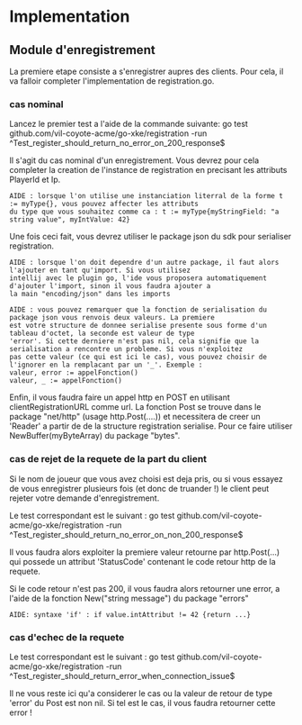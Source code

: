 # Implementation

## Module d'enregistrement

La premiere etape consiste a s'enregistrer aupres des clients. Pour cela, il va falloir completer l'implementation de 
registration.go.

### cas nominal

Lancez le premier test a l'aide de la commande suivante:
go test github.com/vil-coyote-acme/go-xke/registration -run ^Test_register_should_return_no_error_on_200_response$

Il s'agit du cas nominal d'un enregistrement. Vous devrez pour cela completer la creation de l'instance de registration
en precisant les attributs PlayerId et Ip.

    AIDE : lorsque l'on utilise une instanciation literral de la forme t := myType{}, vous pouvez affecter les attributs
    du type que vous souhaitez comme ca : t := myType{myStringField: "a string value", myIntValue: 42}

Une fois ceci fait, vous devrez utiliser le package json du sdk pour serialiser registration.
    
    AIDE : lorsque l'on doit dependre d'un autre package, il faut alors l'ajouter en tant qu'import. Si vous utilisez 
    intellij avec le plugin go, l'ide vous proposera automatiquement d'ajouter l'import, sinon il vous faudra ajouter a 
    la main "encoding/json" dans les imports
    
    AIDE : vous pouvez remarquer que la fonction de serialisation du package json vous renvois deux valeurs. La premiere
    est votre structure de donnee serialise presente sous forme d'un tableau d'octet, la seconde est valeur de type
    'error'. Si cette derniere n'est pas nil, cela signifie que la serialisation a rencontre un probleme. Si vous n'exploitez
    pas cette valeur (ce qui est ici le cas), vous pouvez choisir de l'ignorer en la remplacant par un '_'. Exemple :
    valeur, error := appelFonction()
    valeur, _ := appelFonction()
    
Enfin, il vous faudra faire un appel http en POST en utilisant clientRegistrationURL comme url. La fonction Post se trouve
dans le package "net/http" (usage http.Post(....)) et necessitera de creer un 'Reader' a partir de de la structure 
registration serialise. Pour ce faire utiliser NewBuffer(myByteArray) du package "bytes".

### cas de rejet de la requete de la part du client

Si le nom de joueur que vous avez choisi est deja pris, ou si vous essayez de vous enregistrer plusieurs fois 
(et donc de truander !) le client peut rejeter votre demande d'enregistrement.

Le test correspondant est le suivant :
go test github.com/vil-coyote-acme/go-xke/registration -run ^Test_register_should_return_no_error_on_non_200_response$

Il vous faudra alors exploiter la premiere valeur retourne par http.Post(...) qui possede un attribut 'StatusCode'
contenant le code retour http de la requete. 

Si le code retour n'est pas 200, il vous faudra alors retourner une error, a l'aide de la fonction New("string message")
du package "errors"

    AIDE: syntaxe 'if' : if value.intAttribut != 42 {return ...}

### cas d'echec de la requete 

Le test correspondant est le suivant :
go test github.com/vil-coyote-acme/go-xke/registration -run ^Test_register_should_return_error_when_connection_issue$

Il ne vous reste ici qu'a considerer le cas ou la valeur de retour de type 'error' du Post est non nil. Si tel est le cas,
 il vous faudra retourner cette error !
 

